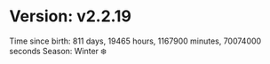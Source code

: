 # Version: v2.2.19
Time since birth: 811 days, 19465 hours, 1167900 minutes, 70074000 seconds
Season: Winter ❄️
